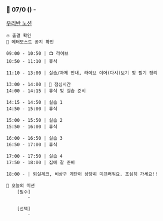 ### 🌸 07/0 () - 
[우리반 노션](https://abit.ly/ssafy12-seoul07-notion)<br>

```
🔥 출결 확인 
🙌 메터모스트 공지 확인

09:00 - 10:50 | 📺 라이브
10:50 - 11:10 | 휴식

11:10 - 13:00 | 실습/과제 안내, 라이브 이어(다시)보기 및 필기 정리

13:00 - 14:00 | 🥗 점심시간
14:00 - 14:15 | 휴식 및 실습 준비

14:15 - 14:50 | 실습 1
14:50 - 15:00 | 휴식

15:00 - 15:50 | 실습 2
15:50 - 16:00 | 휴식

16:00 - 16:50 | 실습 3
16:50 - 17:00 | 휴식

17:00 - 17:50 | 실습 4
17:50 - 18:00 | 집에 갈 준비

18:00 - | 퇴실체크, 비상구 계단이 상당히 미끄러워요. 조심히 가세요!!

🥼 오늘의 미션
    [필수]
        - 
    
    [선택]
        - 

```
